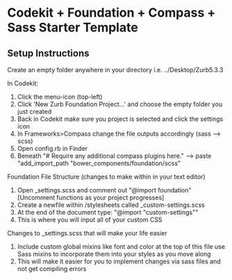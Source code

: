 # Codekit + Foundation + Compass + Sass Starter Template

## Setup Instructions

Create an empty folder anywhere in your directory i.e. ../Desktop/Zurb5.3.3

In Codekit: 
1. Click the menu-icon (top-left)
2. Click 'New Zurb Foundation Project...' and choose the empty folder you just created
3. Back in Codekit make sure you project is selected and click the settings icon
4. In Frameworks>Compass change the file outputs accordingly (sass --> scss)
5. Open config.rb in Finder 
6. Beneath "# Require any additional compass plugins here." --> paste "add_import_path "bower_components/foundation/scss"

Foundation File Structure (changes to make within in your text editor)
1. Open _settings.scss and comment out "@import foundation" [Uncomment functions as your project progresses]
2. Create a newfile within /stylesheets called _custom-settings.scss
3. At the end of the document type: "@import "custom-settings""
4. This is where you will input all of your custom CSS

Changes to _settings.scss that will make your life easier
1. Include custom global mixins like font and color at the top of this file use Sass mixins to incorporate them into your styles as you move along
2. This will make it easier for you to implement changes via sass files and not get compiling errors

